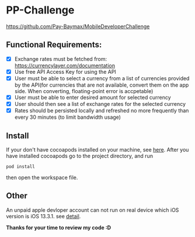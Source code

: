 # PP-Challenge

https://github.com/Pay-Baymax/MobileDeveloperChallenge

## Functional Requirements:
- [x] Exchange rates must be fetched from: https://currencylayer.com/documentation  
- [x] Use free API Access Key for using the API
- [x] User must be able to select a currency from a list of currencies provided by the API(for currencies that are not available, convert them on the app side. When converting, floating-point error is accpetable)
- [x] User must be able to enter desired amount for selected currency
- [x] User should then see a list of exchange rates for the selected currency
- [x] Rates should be persisted locally and refreshed no more frequently than every 30 minutes (to limit bandwidth usage)

## Install
If your don't have cocoapods installed on your machine, see [here](https://guides.cocoapods.org/using/getting-started.html). After you have installed cocoapods go to the project directory, and run
```
pod install
```
then open the workspace file.

## Other
An unpaid apple devloper account can not run on real device which iOS version is iOS 13.3.1. see [detail](https://forums.developer.apple.com/thread/128987).

**Thanks for your time to review my code :D**
